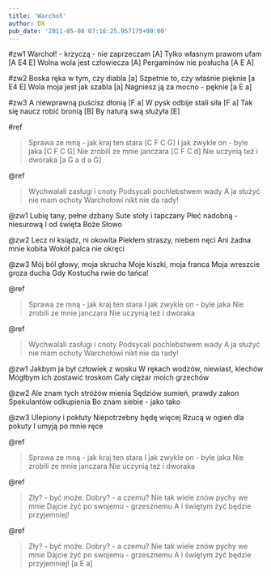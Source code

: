 ```yaml
---
title: 'Warchoł'
author: DX
pub_date: '2011-05-08 07:16:25.957175+00:00'
---
```


#zw1
Warchoł! - krzyczą - nie zaprzeczam [A]
Tylko własnym prawom ufam [A E4 E]
Wolna wola jest człowiecza [A]
Pergaminów nie posłucha [A E A]

#zw2
Boska ręka w tym, czy diabla [a]
Szpetnie to, czy właśnie pięknie [a E4 E]
Wola moja jest jak szabla [a]
Nagniesz ją za mocno - pęknie [a E a]

#zw3
A niewprawną puścisz dłonią [F a]
W pysk odbije stali siła [F a]
Tak się naucz robić bronią [B]
By naturą swą służyła [E]

#ref
>Sprawa ze mną - jak kraj ten stara [C F C G]
>I jak zwykle on - byle jaka [C F C G]
>Nie zrobili ze mnie janczara [C F C d]
>Nie uczynią też i dworaka [a G a d a G]

@ref
>Wychwalali zasługi i cnoty
>Podsycali pochlebstwem wady
>A ja służyć nie mam ochoty
>Warchołowi nikt nie da rady!

@zw1
Lubię tany, pełne dzbany
Sute stoły i tapczany
Płeć nadobną - niesurową
I od święta Boże Słowo

@zw2
Lecz ni ksiądz, ni okowita
Piekłem straszy, niebem nęci
Ani żadna mnie kobita
Wokół palca nie okręci

@zw3
Mój ból głowy, moja skrucha
Moje kiszki, moja franca
Moja wreszcie groza ducha
Gdy Kostucha rwie do tańca!

@ref
>Sprawa ze mną - jak kraj ten stara
>I jak zwykle on - byle jaka
>Nie zrobili ze mnie janczara
>Nie uczynią też i dworaka

@ref
>Wychwalali zasługi i cnoty
>Podsycali pochlebstwem wady
>A ja służyć nie mam ochoty
>Warchołowi nikt nie da rady!

@zw1
Jakbym ja był człowiek z wosku
W rękach wodzów, niewiast, klechów
Mógłbym ich zostawić troskom
Cały ciężar moich grzechów

@zw2
Ale znam tych stróżów mienia
Sędziów sumień, prawdy zakon
Spekulantów odkupienia
Bo znam siebie - jako tako

@zw3
Ulepiony i pokłuty
Niepotrzebny będę więcej
Rzucą w ogień dla pokuty
I umyją po mnie ręce

@ref
>Sprawa ze mną - jak kraj ten stara
>I jak zwykle on - byle jaka
>Nie zrobili ze mnie janczara
>Nie uczynią też i dworaka

@ref
>Zły? - być może. Dobry? - a czemu?
>Nie tak wiele znów pychy we mnie
>Dajcie żyć po swojemu - grzesznemu
>A i świętym żyć będzie przyjemniej!

@ref
>Zły? - być może. Dobry? - a czemu?
>Nie tak wiele znów pychy we mnie
>Dajcie żyć po swojemu - grzesznemu
>A i świętym żyć będzie przyjemniej! [a E a]